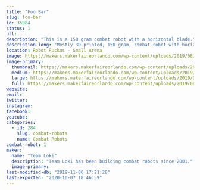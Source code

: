 ```yaml
---
title: "Foo Bar"
slug: foo-bar
id: 35984
status: 1
url: 
description: "This is a 150 gram combat robot with a horizontal blade."
description-long: "Mostly 3D printed, 150 gram, combat robot with horizontal blade. Controlled by a custom built DSM2 transmitter stuffed into a Futaba Magnum Sport pistol grip radio which has been gutted except for it's potentiometers and replaced by a teensy LC reading the A/D, processing mixing and other special features, and sending the data to a Spektrum LP5DSM transmitter module."
location: Robot Ruckus - Small Arena
image: https://makers.makerfaireorlando.com/wp-content/uploads/2019/08/IMG_5828-1024x768.jpg
image-primary:
  thumbnail: https://makers.makerfaireorlando.com/wp-content/uploads/2019/08/IMG_5828-150x150.jpg
  medium: https://makers.makerfaireorlando.com/wp-content/uploads/2019/08/IMG_5828-300x225.jpg
  large: https://makers.makerfaireorlando.com/wp-content/uploads/2019/08/IMG_5828-1024x768.jpg
  full: https://makers.makerfaireorlando.com/wp-content/uploads/2019/08/IMG_5828.jpg
website: 
email: 
twitter: 
instagram: 
facebook: 
youtube: 
categories:
  - id: 284
    slug: combat-robots
    name: Combat Robots
combat-robot: 1
maker:
  name: "Team Loki"
  description: "Team Loki has been building combat robots since 2001."
  image-primary: 
last-modified-db: "2019-11-06 17:21:28"
last-exported: "2020-10-07 18:46:59"
---
```

